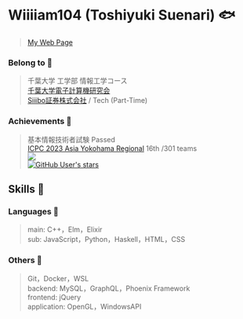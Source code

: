 # Wiiiiam104 (Toshiyuki Suenari) 🐟
>[My Web Page](https://wiiiiam104.github.io/)
### Belong to 🏢
>千葉大学 工学部 情報工学コース<br>
>[千葉大学電子計算機研究会](https://densanken.com/)<br>
>[Siiibo証券株式会社](https://siiibo.com/) / Tech (Part-Time)<br>

### Achievements 🚩
>基本情報技術者試験 Passed<br>
>[ICPC 2023 Asia Yokohama Regional](https://icpc.iisf.or.jp/2023-yokohama/) 16th /301 teams<br>
><a href="https://atcoder.jp/users/wiiiiam" target="_blank" title="wiiiiam">
  <img src="https://img.shields.io/endpoint?url=https://atcoder-badges.now.sh/api/atcoder/json/wiiiiam" /><br>
  ![GitHub User's stars](https://img.shields.io/github/stars/wiiiiam104)
</a><br>

## Skills 🙌
### Languages 📜
>main: C++，Elm，Elixir<br>
>sub: JavaScript，Python，Haskell，HTML，CSS<br>

### Others 👀
>Git，Docker，WSL<br>
>backend: MySQL，GraphQL，Phoenix Framework<br>
>frontend: jQuery<br>
>application: OpenGL，WindowsAPI<br>
